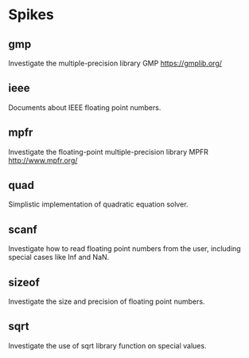 Spikes
======

## gmp

Investigate the multiple-precision library GMP https://gmplib.org/

## ieee

Documents about IEEE floating point numbers.

## mpfr

Investigate the floating-point multiple-precision library MPFR
http://www.mpfr.org/

## quad

Simplistic implementation of quadratic equation solver.

## scanf

Investigate how to read floating point numbers from the user, including special
cases like Inf and NaN.

## sizeof

Investigate the size and precision of floating point numbers.

## sqrt

Investigate the use of sqrt library function on special values.
